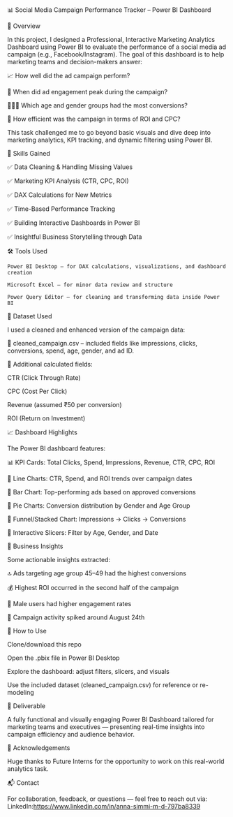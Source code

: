 📊 Social Media Campaign Performance Tracker – Power BI Dashboard

📝 Overview

In this project, I designed a Professional, Interactive Marketing Analytics Dashboard using Power BI to evaluate the performance of a social media ad campaign (e.g., Facebook/Instagram). The goal of this dashboard is to help marketing teams and decision-makers answer:

📈 How well did the ad campaign perform?

📅 When did ad engagement peak during the campaign?

🧑‍🤝‍🧑 Which age and gender groups had the most conversions?

💸 How efficient was the campaign in terms of ROI and CPC?

This task challenged me to go beyond basic visuals and dive deep into marketing analytics, KPI tracking, and dynamic filtering using Power BI.

🧠 Skills Gained

✅ Data Cleaning & Handling Missing Values

✅ Marketing KPI Analysis (CTR, CPC, ROI)

✅ DAX Calculations for New Metrics

✅ Time-Based Performance Tracking

✅ Building Interactive Dashboards in Power BI

✅ Insightful Business Storytelling through Data

🛠 Tools Used

    Power BI Desktop – for DAX calculations, visualizations, and dashboard creation

    Microsoft Excel – for minor data review and structure

    Power Query Editor – for cleaning and transforming data inside Power BI

📂 Dataset Used

I used a cleaned and enhanced version of the campaign data:

💾 cleaned_campaign.csv – included fields like impressions, clicks, conversions, spend, age, gender, and ad ID.

🧮 Additional calculated fields:

CTR (Click Through Rate)

CPC (Cost Per Click)

Revenue (assumed ₹50 per conversion)

ROI (Return on Investment)

📈 Dashboard Highlights

The Power BI dashboard features:

📊 KPI Cards: Total Clicks, Spend, Impressions, Revenue, CTR, CPC, ROI

📅 Line Charts: CTR, Spend, and ROI trends over campaign dates

🎯 Bar Chart: Top-performing ads based on approved conversions

👫 Pie Charts: Conversion distribution by Gender and Age Group

🔻 Funnel/Stacked Chart: Impressions → Clicks → Conversions

🔘 Interactive Slicers: Filter by Age, Gender, and Date

🎯 Business Insights

Some actionable insights extracted:

🔝 Ads targeting age group 45–49 had the highest conversions

💰 Highest ROI occurred in the second half of the campaign

🎯 Male users had higher engagement rates

📅 Campaign activity spiked around August 24th

🚀 How to Use

 Clone/download this repo

 Open the .pbix file in Power BI Desktop

 Explore the dashboard: adjust filters, slicers, and visuals

 Use the included dataset (cleaned_campaign.csv) for reference or re-modeling

📌 Deliverable

A fully functional and visually engaging Power BI Dashboard tailored for marketing teams and executives — presenting real-time insights into campaign efficiency and audience behavior.

🙌 Acknowledgements

Huge thanks to Future Interns for the opportunity to work on this real-world analytics task. 

📬 Contact

For collaboration, feedback, or questions — feel free to reach out via:
    LinkedIn:https://www.linkedin.com/in/anna-simmi-m-d-797ba8339
